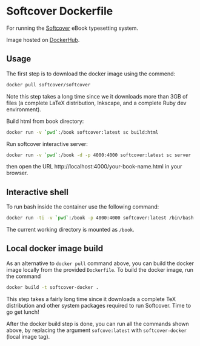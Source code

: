 # Softcover Dockerfile

For running the [Softcover](https://github.com/softcover/softcover) eBook typesetting system.

Image hosted on [DockerHub](https://hub.docker.com/r/softcover/softcover).


## Usage

The first step is to download the docker image using the commend:
```bash
docker pull softcover/softcover
```
Note this step takes a long time since we it downloads more than 3GB of files
(a complete LaTeX distribution, Inkscape, and a complete Ruby dev environment).


Build html from book directory:
```bash
docker run -v `pwd`:/book softcover:latest sc build:html
```

Run softcover interactive server:
```bash
docker run -v `pwd`:/book -d -p 4000:4000 softcover:latest sc server
```
then open the URL http://localhost:4000/your-book-name.html in your browser.



## Interactive shell

To run bash inside the container use the following command:
```bash
docker run -ti -v `pwd`:/book -p 4000:4000 softcover:latest /bin/bash
```
The current working directory is mounted as `/book`.



## Local docker image build

As an alternative to `docker pull` command above, you can build the docker image
locally from the provided `Dockerfile`. To build the docker image, run the command
```bash
docker build -t softcover-docker .
```
This step takes a fairly long time since it downloads a complete TeX distribution
and other system packages required to run Softcover. Time to go get lunch!

After the docker build step is done, you can run all the commands shown above,
by replacing the argument `sofcove:latest` with `softcover-docker` (local image tag).
